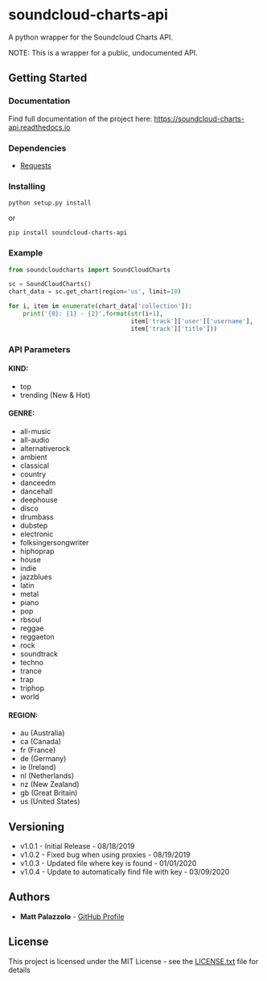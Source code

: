 # soundcloud-charts-api

A python wrapper for the Soundcloud Charts API. 

NOTE: This is a wrapper for a public, undocumented API.

## Getting Started

### Documentation
Find full documentation of the project here:
https://soundcloud-charts-api.readthedocs.io

### Dependencies

- [Requests](https://github.com/requests/requests) 


### Installing

```
python setup.py install
```

or

```
pip install soundcloud-charts-api
```

### Example

```python
from soundcloudcharts import SoundCloudCharts

sc = SoundCloudCharts()
chart_data = sc.get_chart(region='us', limit=10)

for i, item in enumerate(chart_data['collection']):
    print('{0}: {1} - {2}'.format(str(i+1), 
                                  item['track']['user']['username'], 
                                  item['track']['title']))
```

### API Parameters
#### KIND:
- top
- trending (New & Hot)

#### GENRE:
- all-music
- all-audio
- alternativerock
- ambient
- classical
- country
- danceedm
- dancehall
- deephouse
- disco
- drumbass
- dubstep
- electronic
- folksingersongwriter
- hiphoprap
- house
- indie
- jazzblues
- latin
- metal
- piano
- pop
- rbsoul
- reggae
- reggaeton
- rock
- soundtrack
- techno
- trance
- trap
- triphop
- world



#### REGION:
- au (Australia)
- ca (Canada)
- fr (France)
- de (Germany)
- ie (Ireland)
- nl (Netherlands)
- nz (New Zealand)
- gb (Great Britain)
- us (United States)


## Versioning

- v1.0.1 - Initial Release - 08/18/2019
- v1.0.2 - Fixed bug when using proxies - 08/19/2019
- v1.0.3 - Updated file where key is found - 01/01/2020
- v1.0.4 - Update to automatically find file with key - 03/09/2020

## Authors

* **Matt Palazzolo** - [GitHub Profile](https://github.com/mpalazzolo)

## License

This project is licensed under the MIT License - see the [LICENSE.txt](LICENSE.txt) file for details



